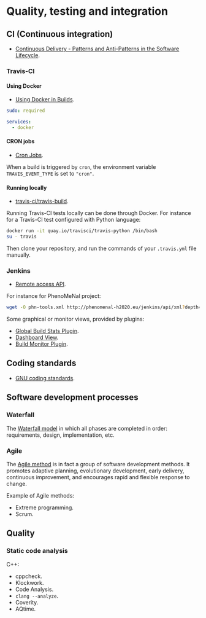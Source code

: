 Quality, testing and integration
================================

## CI (Continuous integration)

 * [Continuous Delivery - Patterns and Anti-Patterns in the Software Lifecycle](https://dzone.com/refcardz/continuous-delivery-patterns).

### Travis-CI

#### Using Docker

 * [Using Docker in Builds](https://docs.travis-ci.com/user/docker/).

```yaml
sudo: required

services:
  - docker
```

#### CRON jobs

 * [Cron Jobs](https://docs.travis-ci.com/user/cron-jobs/).

When a build is triggered by `cron`, the environment variable `TRAVIS_EVENT_TYPE` is set to `"cron"`.

#### Running locally

 * [travis-ci/travis-build](https://github.com/travis-ci/travis-build).

Running Travis-CI tests locally can be done through Docker. For instance for a Travis-CI test configured with Python language:
```bash
docker run -it quay.io/travisci/travis-python /bin/bash
su - travis
```
Then clone your repository, and run the commands of your `.travis.yml` file manually.

### Jenkins

 * [Remote access API](https://wiki.jenkins-ci.org/display/JENKINS/Remote+access+API).

For instance for PhenoMeNal project:
```bash
wget -O phn-tools.xml http://phenomenal-h2020.eu/jenkins/api/xml?depth=1&tree=jobs
```

Some graphical or monitor views, provided by plugins:

 * [Global Build Stats Plugin](https://wiki.jenkins-ci.org/display/JENKINS/Global+Build+Stats+Plugin).
 * [Dashboard View](https://wiki.jenkins-ci.org/display/JENKINS/Dashboard+View).
 * [Build Monitor Plugin](https://wiki.jenkins-ci.org/display/JENKINS/Build+Monitor+Plugin).

## Coding standards

 * [GNU coding standards](https://www.gnu.org/prep/standards/).

## Software development processes

### Waterfall

The [Waterfall model](https://en.wikipedia.org/?title=Waterfall_model) in which all phases are completed in order: requirements, design, implementation, etc.

### Agile

The [Agile method](https://en.wikipedia.org/wiki/Agile_software_development) is in fact a group of software development methods.
It promotes adaptive planning, evolutionary development, early delivery, continuous improvement, and encourages rapid and flexible response to change.

Example of Agile methods:

 * Extreme programming.
 * Scrum.

## Quality

### Static code analysis

C++:

 * cppcheck.
 * Klockwork.
 * Code Analysis.
 * `clang --analyze`.
 * Coverity.
 * AQtime.
